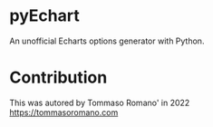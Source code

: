 # pyEchart
An unofficial Echarts options generator with Python.
# Contribution
This was autored by Tommaso Romano' in 2022
https://tommasoromano.com
